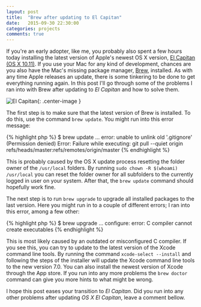 ```yaml
---
layout: post
title:  "Brew after updating to El Capitan"
date:   2015-09-30 22:30:00
categories: projects
comments: true
---
```


If you're an early adopter, like me, you probably also spent a few hours today installing the latest version of Apple's newest OS X version, [El Capitan (OS X 10.11)](https://www.apple.com/osx/). If you use your Mac for any kind of development, chances are you also have the Mac's missing package manager, [Brew](http://brew.sh/), installed. As with any time Apple releases an update, there is some tinkering to be done to get everything running again. In this post I'll go through some of the problems I ran into with Brew after updating to *El Capitan* and how to solve them.

![El Capitan]({{site.url}}/assets/elcapitan.png){: .center-image }

The first step is to make sure that the latest version of Brew is installed. To do this, use the command `brew update`. You might run into this error message:

{% highlight php %}
$ brew update
...
error: unable to unlink old '.gitignore' (Permission denied)
Error: Failure while executing: git pull --quiet origin refs/heads/master:refs/remotes/origin/master
{% endhighlight %}

This is probably caused by the OS X update process resetting the folder owner of the `/usr/local` folders. By running `sudo chown -R $(whoami) /usr/local` you can reset the folder owner for all subfolders to the currently logged in user on your system. After that, the `brew update` command should hopefully work fine.

The next step is to run `brew upgrade` to upgrade all installed packages to the last version. Here you might run in to a couple of different errors; I ran into this error, among a few other:

{% highlight php %}
$ brew upgrade
...
configure: error: C compiler cannot create executables
{% endhighlight %}

This is most likely caused by an outdated or misconfigured C compiler. If you see this, you can try to update to the latest version of the Xcode command line tools. By running the command `xcode-select --install` and following the steps of the installer will update the Xcode command line tools to the new version 7.0. You can also install the newest version of Xcode through the App store. If you run into any more problems the `brew doctor` command can give you more hints to what might be wrong.

I hope this post eases your transition to *El Capitan*. Did you run into any other problems after updating *OS X El Capitan*, leave a comment bellow.
